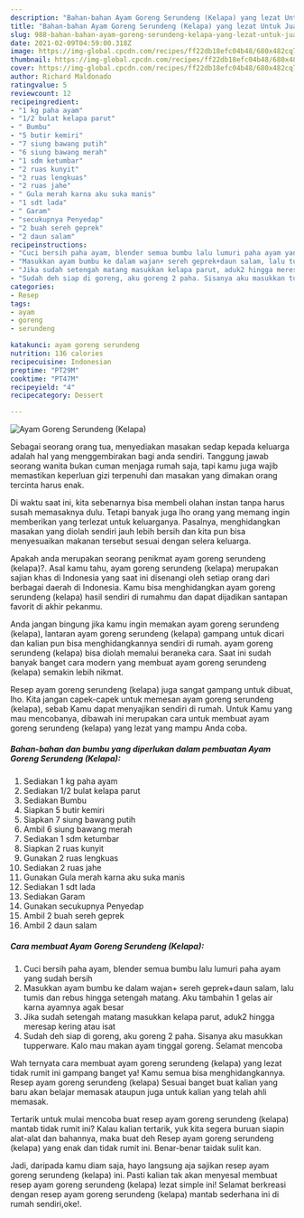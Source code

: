 ```yaml
---
description: "Bahan-bahan Ayam Goreng Serundeng (Kelapa) yang lezat Untuk Jualan"
title: "Bahan-bahan Ayam Goreng Serundeng (Kelapa) yang lezat Untuk Jualan"
slug: 988-bahan-bahan-ayam-goreng-serundeng-kelapa-yang-lezat-untuk-jualan
date: 2021-02-09T04:59:00.318Z
image: https://img-global.cpcdn.com/recipes/ff22db18efc04b48/680x482cq70/ayam-goreng-serundeng-kelapa-foto-resep-utama.jpg
thumbnail: https://img-global.cpcdn.com/recipes/ff22db18efc04b48/680x482cq70/ayam-goreng-serundeng-kelapa-foto-resep-utama.jpg
cover: https://img-global.cpcdn.com/recipes/ff22db18efc04b48/680x482cq70/ayam-goreng-serundeng-kelapa-foto-resep-utama.jpg
author: Richard Maldonado
ratingvalue: 5
reviewcount: 12
recipeingredient:
- "1 kg paha ayam"
- "1/2 bulat kelapa parut"
- " Bumbu"
- "5 butir kemiri"
- "7 siung bawang putih"
- "6 siung bawang merah"
- "1 sdm ketumbar"
- "2 ruas kunyit"
- "2 ruas lengkuas"
- "2 ruas jahe"
- " Gula merah karna aku suka manis"
- "1 sdt lada"
- " Garam"
- "secukupnya Penyedap"
- "2 buah sereh geprek"
- "2 daun salam"
recipeinstructions:
- "Cuci bersih paha ayam, blender semua bumbu lalu lumuri paha ayam yang sudah bersih"
- "Masukkan ayam bumbu ke dalam wajan+ sereh geprek+daun salam, lalu tumis dan rebus hingga setengah matang. Aku tambahin 1 gelas air karna ayamnya agak besar"
- "Jika sudah setengah matang masukkan kelapa parut, aduk2 hingga meresap kering atau isat"
- "Sudah deh siap di goreng, aku goreng 2 paha. Sisanya aku masukkan tupperware. Kalo mau makan ayam tinggal goreng. Selamat mencoba"
categories:
- Resep
tags:
- ayam
- goreng
- serundeng

katakunci: ayam goreng serundeng 
nutrition: 136 calories
recipecuisine: Indonesian
preptime: "PT29M"
cooktime: "PT47M"
recipeyield: "4"
recipecategory: Dessert

---
```



![Ayam Goreng Serundeng (Kelapa)](https://img-global.cpcdn.com/recipes/ff22db18efc04b48/680x482cq70/ayam-goreng-serundeng-kelapa-foto-resep-utama.jpg)

Sebagai seorang orang tua, menyediakan masakan sedap kepada keluarga adalah hal yang menggembirakan bagi anda sendiri. Tanggung jawab seorang  wanita bukan cuman menjaga rumah saja, tapi kamu juga wajib memastikan keperluan gizi terpenuhi dan masakan yang dimakan orang tercinta harus enak.

Di waktu  saat ini, kita sebenarnya bisa membeli olahan instan tanpa harus susah memasaknya dulu. Tetapi banyak juga lho orang yang memang ingin memberikan yang terlezat untuk keluarganya. Pasalnya, menghidangkan masakan yang diolah sendiri jauh lebih bersih dan kita pun bisa menyesuaikan makanan tersebut sesuai dengan selera keluarga. 



Apakah anda merupakan seorang penikmat ayam goreng serundeng (kelapa)?. Asal kamu tahu, ayam goreng serundeng (kelapa) merupakan sajian khas di Indonesia yang saat ini disenangi oleh setiap orang dari berbagai daerah di Indonesia. Kamu bisa menghidangkan ayam goreng serundeng (kelapa) hasil sendiri di rumahmu dan dapat dijadikan santapan favorit di akhir pekanmu.

Anda jangan bingung jika kamu ingin memakan ayam goreng serundeng (kelapa), lantaran ayam goreng serundeng (kelapa) gampang untuk dicari dan kalian pun bisa menghidangkannya sendiri di rumah. ayam goreng serundeng (kelapa) bisa diolah memalui beraneka cara. Saat ini sudah banyak banget cara modern yang membuat ayam goreng serundeng (kelapa) semakin lebih nikmat.

Resep ayam goreng serundeng (kelapa) juga sangat gampang untuk dibuat, lho. Kita jangan capek-capek untuk memesan ayam goreng serundeng (kelapa), sebab Kamu dapat menyajikan sendiri di rumah. Untuk Kamu yang mau mencobanya, dibawah ini merupakan cara untuk membuat ayam goreng serundeng (kelapa) yang lezat yang mampu Anda coba.

<!--inarticleads1-->

##### Bahan-bahan dan bumbu yang diperlukan dalam pembuatan Ayam Goreng Serundeng (Kelapa):

1. Sediakan 1 kg paha ayam
1. Sediakan 1/2 bulat kelapa parut
1. Sediakan  Bumbu
1. Siapkan 5 butir kemiri
1. Siapkan 7 siung bawang putih
1. Ambil 6 siung bawang merah
1. Sediakan 1 sdm ketumbar
1. Siapkan 2 ruas kunyit
1. Gunakan 2 ruas lengkuas
1. Sediakan 2 ruas jahe
1. Gunakan  Gula merah karna aku suka manis
1. Sediakan 1 sdt lada
1. Sediakan  Garam
1. Gunakan secukupnya Penyedap
1. Ambil 2 buah sereh geprek
1. Ambil 2 daun salam




<!--inarticleads2-->

##### Cara membuat Ayam Goreng Serundeng (Kelapa):

1. Cuci bersih paha ayam, blender semua bumbu lalu lumuri paha ayam yang sudah bersih
1. Masukkan ayam bumbu ke dalam wajan+ sereh geprek+daun salam, lalu tumis dan rebus hingga setengah matang. Aku tambahin 1 gelas air karna ayamnya agak besar
1. Jika sudah setengah matang masukkan kelapa parut, aduk2 hingga meresap kering atau isat
1. Sudah deh siap di goreng, aku goreng 2 paha. Sisanya aku masukkan tupperware. Kalo mau makan ayam tinggal goreng. Selamat mencoba




Wah ternyata cara membuat ayam goreng serundeng (kelapa) yang lezat tidak rumit ini gampang banget ya! Kamu semua bisa menghidangkannya. Resep ayam goreng serundeng (kelapa) Sesuai banget buat kalian yang baru akan belajar memasak ataupun juga untuk kalian yang telah ahli memasak.

Tertarik untuk mulai mencoba buat resep ayam goreng serundeng (kelapa) mantab tidak rumit ini? Kalau kalian tertarik, yuk kita segera buruan siapin alat-alat dan bahannya, maka buat deh Resep ayam goreng serundeng (kelapa) yang enak dan tidak rumit ini. Benar-benar taidak sulit kan. 

Jadi, daripada kamu diam saja, hayo langsung aja sajikan resep ayam goreng serundeng (kelapa) ini. Pasti kalian tak akan menyesal membuat resep ayam goreng serundeng (kelapa) lezat simple ini! Selamat berkreasi dengan resep ayam goreng serundeng (kelapa) mantab sederhana ini di rumah sendiri,oke!.

